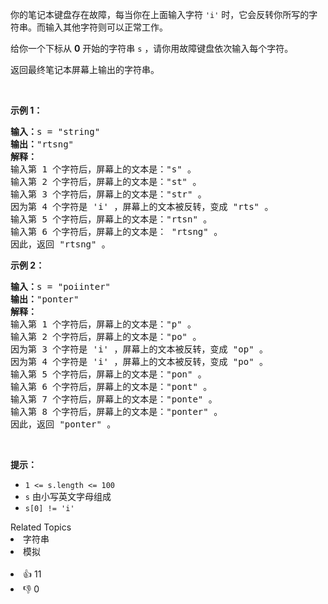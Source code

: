 <p>你的笔记本键盘存在故障，每当你在上面输入字符 <code>'i'</code> 时，它会反转你所写的字符串。而输入其他字符则可以正常工作。</p>

<p>给你一个下标从 <strong>0</strong> 开始的字符串 <code>s</code> ，请你用故障键盘依次输入每个字符。</p>

<p>返回最终笔记本屏幕上输出的字符串。</p>

<p>&nbsp;</p>

<p><strong>示例 1：</strong></p>

<pre><strong>输入：</strong>s = "string"
<strong>输出：</strong>"rtsng"
<strong>解释：</strong>
输入第 1 个字符后，屏幕上的文本是："s" 。
输入第 2 个字符后，屏幕上的文本是："st" 。
输入第 3 个字符后，屏幕上的文本是："str" 。
因为第 4 个字符是 'i' ，屏幕上的文本被反转，变成 "rts" 。
输入第 5 个字符后，屏幕上的文本是："rtsn" 。
输入第 6 个字符后，屏幕上的文本是： "rtsng" 。
因此，返回 "rtsng" 。
</pre>

<p><strong>示例 2：</strong></p>

<pre><strong>输入：</strong>s = "poiinter"
<strong>输出：</strong>"ponter"
<strong>解释：</strong>
输入第 1 个字符后，屏幕上的文本是："p" 。
输入第 2 个字符后，屏幕上的文本是："po" 。
因为第 3 个字符是 'i' ，屏幕上的文本被反转，变成 "op" 。
因为第 4 个字符是 'i' ，屏幕上的文本被反转，变成 "po" 。
输入第 5 个字符后，屏幕上的文本是："pon" 。
输入第 6 个字符后，屏幕上的文本是："pont" 。
输入第 7 个字符后，屏幕上的文本是："ponte" 。
输入第 8 个字符后，屏幕上的文本是："ponter" 。
因此，返回 "ponter" 。</pre>

<p>&nbsp;</p>

<p><strong>提示：</strong></p>

<ul> 
 <li><code>1 &lt;= s.length &lt;= 100</code></li> 
 <li><code>s</code> 由小写英文字母组成</li> 
 <li><code>s[0] != 'i'</code></li> 
</ul>

<div><div>Related Topics</div><div><li>字符串</li><li>模拟</li></div></div><br><div><li>👍 11</li><li>👎 0</li></div>